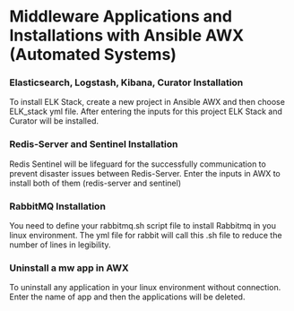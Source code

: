 # Middleware Applications and Installations with Ansible AWX (Automated Systems)

### Elasticsearch, Logstash, Kibana, Curator Installation
To install ELK Stack, create a new project in Ansible AWX and then choose ELK_stack yml file. After entering the inputs for this project ELK Stack and Curator will be installed.

### Redis-Server and Sentinel Installation

Redis Sentinel will be lifeguard for the successfully communication to prevent disaster issues between Redis-Server. Enter the inputs in AWX to install both of them (redis-server and sentinel)

### RabbitMQ Installation

You need to define your rabbitmq.sh script file to install Rabbitmq in you linux environment. The yml file for rabbit will call this .sh file to reduce the number of lines in legibility.

### Uninstall a mw app in AWX

To uninstall any application in your linux environment without connection. Enter the name of app and then the applications will be deleted.
